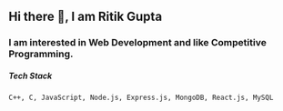 ## Hi there 👋, I am Ritik Gupta

### I am interested in Web Development and like Competitive Programming.

##### Tech Stack
`
C++, C, JavaScript, Node.js, Express.js, MongoDB, React.js, MySQL
`

<!--
**ritikgupta28/ritikgupta28** is a ✨ _special_ ✨ repository because its `README.md` (this file) appears on your GitHub profile.

Here are some ideas to get you started:

- 🔭 I’m currently working on ...
- 🌱 I’m currently learning ...
- 👯 I’m looking to collaborate on ...
- 🤔 I’m looking for help with ...
- 💬 Ask me about ...
- 📫 How to reach me: ...
- 😄 Pronouns: ...
- ⚡ Fun fact: ...
-->
